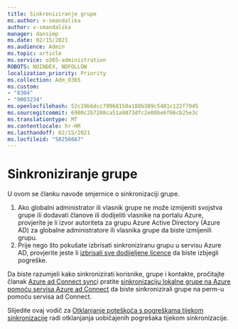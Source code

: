 ```yaml
---
title: Sinkroniziranje grupe
ms.author: v-smandalika
author: v-smandalika
manager: dansimp
ms.date: 02/15/2021
ms.audience: Admin
ms.topic: article
ms.service: o365-administration
ROBOTS: NOINDEX, NOFOLLOW
localization_priority: Priority
ms.collection: Adm_O365
ms.custom:
- "8304"
- "9003234"
ms.openlocfilehash: 52c19b6dcc79968150a188b389c5481c122f7945
ms.sourcegitcommit: 6900c2b7208ca51a9873dfc2e00be6f66cb25e3c
ms.translationtype: MT
ms.contentlocale: hr-HR
ms.lasthandoff: 02/15/2021
ms.locfileid: "50256667"
---
```

# <a name="group-sync"></a>Sinkroniziranje grupe

U ovom se članku navode smjernice o sinkronizaciji grupe.

1. Ako globalni administrator ili vlasnik grupe ne može izmijeniti svojstva grupe ili dodavati članove ili dodijeliti vlasnike na portalu Azure, provjerite je li izvor autoriteta za grupu Azure Active Directory (Azure AD) za globalne administratore ili vlasnika grupe da biste izmijenili grupu.
2. Prije nego što pokušate izbrisati sinkroniziranu grupu u servisu Azure AD, provjerite jeste li [izbrisali sve dodijeljene licence](https://docs.microsoft.com/azure/active-directory/enterprise-users/licensing-group-advanced) da biste izbjegli pogreške.

Da biste razumjeli kako sinkronizirati korisnike, grupe i kontakte, pročitajte članak [Azure ad Connect sync](https://docs.microsoft.com/azure/active-directory/hybrid/concept-azure-ad-connect-sync-user-and-contacts)i pratite [sinkronizaciju lokalne grupe na Azure pomoću servisa Azure ad Connect](https://docs.microsoft.com/azure/active-directory/hybrid/whatis-hybrid-identity?WT.mc_id=Portal-Microsoft_Azure_Support) da biste sinkronizirali grupe na perm-u pomoću servisa ad Connect.

Slijedite ovaj vodič za [Otklanjanje poteškoća s pogreškama tijekom sinkronizacije](https://docs.microsoft.com/azure/active-directory/hybrid/tshoot-connect-sync-errors) radi otklanjanja uobičajenih pogrešaka tijekom sinkronizacije.


